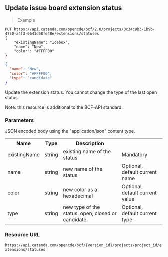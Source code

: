 ## Update issue board extension status

> Example

```http
PUT https://api.catenda.com/opencde/bcf/2.0/projects/3c34c9b3-1b9b-4750-a4f3-0641d58fe48e/extensions/statuses
{
    "existingName": "Icebox",
    "name": "New",
    "color": "#FFFF00"
}
```

```json
{
  "name": "New",
  "color": "#FFFF00",
  "type": "candidate"
}
```

Update the extension status. You cannot change the type of the last open status.

Note: this resource is additional to the BCF-API standard.

### Parameters

JSON encoded body using the "application/json" content type.

<table class="table">
    <tr><th>Name</th><th>Type</th><th>Description</th><th></th></tr>
    <tr>
        <td>existingName</td>
        <td>string</td>
        <td>existing name of the status</td>
        <td>Mandatory</td>
    </tr>
    <tr>
        <td>name</td>
        <td>string</td>
        <td>new name of the status</td>
        <td>Optional, default current name</td>
    </tr>
    <tr>
        <td>color</td>
        <td>string</td>
        <td>new color as a hexadecimal</td>
        <td>Optional, default current value</td>
    </tr>
    <tr>
        <td>type</td>
        <td>string</td>
        <td>new type of the status. open, closed or candidate</td>
        <td>Optional, default current type</td>
    </tr>
</table>

### Resource URL

`https://api.catenda.com/opencde/bcf/{version_id}/projects/project_id/extensions/statuses`
